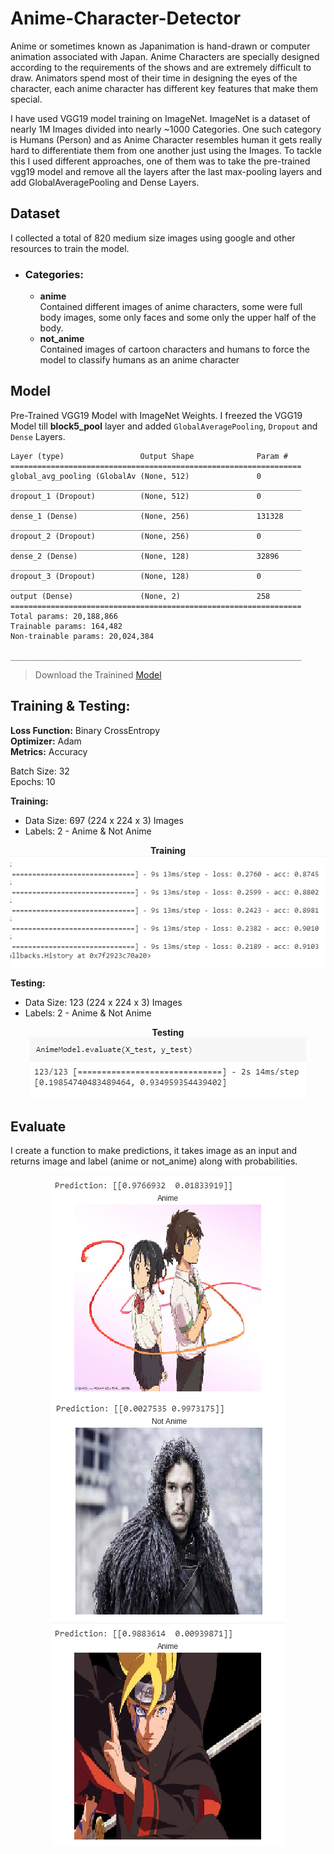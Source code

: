 # Anime-Character-Detector
Anime or sometimes known as Japanimation is hand-drawn or computer animation associated with Japan. Anime Characters are specially designed according to the requirements of the shows and are extremely difficult to draw. Animators spend most of their time in designing the eyes of the character, each anime character has different key features that make them special.

I have used VGG19 model training on ImageNet. ImageNet is a dataset of nearly 1M Images divided into nearly ~1000 Categories. One such category is Humans (Person) and as Anime Character resembles human it gets really hard to differentiate them from one another just using the Images. To tackle this I used different approaches, one of them was to take the pre-trained vgg19 model and remove all the layers after the last max-pooling layers and add GlobalAveragePooling and Dense Layers.

## Dataset
I collected a total of 820 medium size images using google and other resources to train the model. 

  * ### Categories: 
     - **anime**<br>
        Contained different images of anime characters, some were full body images, some only faces and some only the upper half of the body.        
      - **not_anime**<br>
        Contained images of cartoon characters and humans to force the model to classify humans as an anime character
        
## Model
Pre-Trained VGG19 Model with ImageNet Weights.
I freezed the VGG19 Model till __block5_pool__ layer and added `GlobalAveragePooling`, `Dropout` and `Dense` Layers.

    Layer (type)                 Output Shape              Param #   
    =================================================================
    global_avg_pooling (GlobalAv (None, 512)               0         
    _________________________________________________________________
    dropout_1 (Dropout)          (None, 512)               0         
    _________________________________________________________________
    dense_1 (Dense)              (None, 256)               131328    
    _________________________________________________________________
    dropout_2 (Dropout)          (None, 256)               0         
    _________________________________________________________________
    dense_2 (Dense)              (None, 128)               32896     
    _________________________________________________________________
    dropout_3 (Dropout)          (None, 128)               0         
    _________________________________________________________________
    output (Dense)               (None, 2)                 258       
    =================================================================
    Total params: 20,188,866
    Trainable params: 164,482
    Non-trainable params: 20,024,384
                              _________________________________________________________________
> Download the Trainined [Model](https://drive.google.com/open?id=1oHLyBF4bIOTZDY3Ou75tDgiPKw0SZzGG)

## Training & Testing:
**Loss Function:** Binary CrossEntropy<br>
**Optimizer:** Adam<br>
**Metrics:** Accuracy<br>

Batch Size: 32<br>
Epochs: 10

**Training:**
  - Data Size: 697 (224 x 224 x 3) Images
  - Labels: 2 - Anime & Not Anime
  
  <p align="center">
    <b> Training</b><br>
    <img src = "https://github.com/Yashs744/Anime-Character-Detector/blob/master/images/train.png", alt = "Training"/>
  </p>
   

**Testing:**
  - Data Size: 123 (224 x 224 x 3) Images
  - Labels: 2 - Anime & Not Anime
  
  <p align="center">
    <b> Testing</b><br>
    <img src = "https://github.com/Yashs744/Anime-Character-Detector/blob/master/images/test.png", alt = "Testing"/>
  </p>
  
## Evaluate
I create a function to make predictions, it takes image as an input and returns image and label (anime or not_anime) along with probabilities.

  <p align="center">
    <img src = "https://github.com/Yashs744/Anime-Character-Detector/blob/master/images/Test_1.png", alt = "Test 1"/>
    <img src = "https://github.com/Yashs744/Anime-Character-Detector/blob/master/images/Test_3.png", alt = "Test 3"/>
  <img src = "https://github.com/Yashs744/Anime-Character-Detector/blob/master/images/Test_2.png", alt = "Test 3"/>
  </p>

